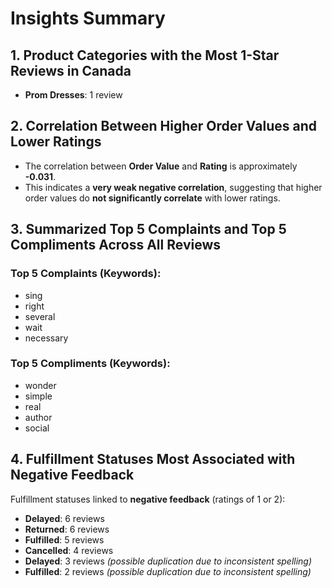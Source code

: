 # Insights Summary

## 1. Product Categories with the Most 1-Star Reviews in Canada

- **Prom Dresses**: 1 review

## 2. Correlation Between Higher Order Values and Lower Ratings

- The correlation between **Order Value** and **Rating** is approximately **-0.031**.
- This indicates a **very weak negative correlation**, suggesting that higher order values do **not significantly correlate** with lower ratings.

## 3. Summarized Top 5 Complaints and Top 5 Compliments Across All Reviews

### Top 5 Complaints (Keywords):
- sing  
- right  
- several  
- wait  
- necessary  

### Top 5 Compliments (Keywords):
- wonder  
- simple  
- real  
- author  
- social  

## 4. Fulfillment Statuses Most Associated with Negative Feedback

Fulfillment statuses linked to **negative feedback** (ratings of 1 or 2):

- **Delayed**: 6 reviews  
- **Returned**: 6 reviews  
- **Fulfilled**: 5 reviews  
- **Cancelled**: 4 reviews  
- **Delayed**: 3 reviews *(possible duplication due to inconsistent spelling)*  
- **Fulfilled**: 2 reviews *(possible duplication due to inconsistent spelling)*  

